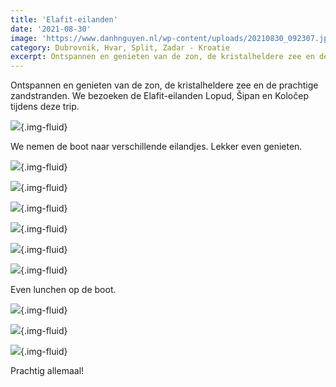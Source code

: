 ```yaml
---
title: 'Elafit-eilanden'
date: '2021-08-30'
image: 'https://www.danhnguyen.nl/wp-content/uploads/20210830_092307.jpg'
category: Dubrovnik, Hvar, Split, Zadar - Kroatie
excerpt: Ontspannen en genieten van de zon, de kristalheldere zee en de prachtige zandstranden. We bezoeken de Elafit-eilanden Lopud, Šipan en Koločep tijdens deze trip.
---
```


Ontspannen en genieten van de zon, de kristalheldere zee en de prachtige zandstranden. We bezoeken de Elafit-eilanden Lopud, Šipan en Koločep tijdens deze trip.

![](https://www.danhnguyen.nl/wp-content/uploads/20210830_092307.jpg){.img-fluid}

We nemen de boot naar verschillende eilandjes. Lekker even genieten.

![](https://www.danhnguyen.nl/wp-content/uploads/20210830_094118.jpg){.img-fluid}

![](https://www.danhnguyen.nl/wp-content/uploads/20210830_104732.jpg){.img-fluid}

![](https://www.danhnguyen.nl/wp-content/uploads/20210830_142437.jpg){.img-fluid}

![](https://www.danhnguyen.nl/wp-content/uploads/20210830_163808.jpg){.img-fluid}

![](https://www.danhnguyen.nl/wp-content/uploads/IMG_0472.jpg){.img-fluid}

![](https://www.danhnguyen.nl/wp-content/uploads/IMG_0477.jpg){.img-fluid}

Even lunchen op de boot.

![](https://www.danhnguyen.nl/wp-content/uploads/20210830_161238.jpg){.img-fluid}

![](https://www.danhnguyen.nl/wp-content/uploads/20210830_161726.jpg){.img-fluid}

![](https://www.danhnguyen.nl/wp-content/uploads/20210830_162144.jpg){.img-fluid}

Prachtig allemaal!

